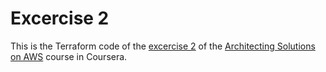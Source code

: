 # Excercise 2

This is the Terraform code of the [excercise 2](https://aws-tc-largeobjects.s3.us-west-2.amazonaws.com/DEV-AWS-MO-Designing_DataLakes/exercise-2-kinesis.html) of the [Architecting Solutions on AWS](https://www.coursera.org/learn/introduction-to-designing-data-lakes-in-aws/home) course in Coursera.
